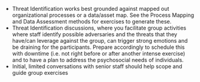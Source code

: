 
* Threat Identification works best grounded against mapped out organizational processes or a data/asset map. See the Process Mapping and Data Assessment methods for exercises to generate these.
* Threat Identification discussions, where you facilitate group activities where staff identify possible adversaries and the threats that they have/can leverage against the group, can trigger strong emotions and be draining for the participants. Prepare accordingly to schedule this with downtime (i.e. not right before or after another intense exercise) and to have a plan to address the psychosocial needs of individuals.
* Initial, limited conversations with senior staff should help scope and guide group exercises

